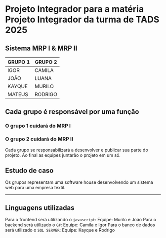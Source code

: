 # Projeto Integrador para a matéria Projeto Integrador da turma de TADS 2025

## Sistema MRP I & MRP II

| GRUPO 1 | GRUPO 2 |
| ------- | ------- |
| IGOR    | CAMILA  |
| JOÃO    | LUANA   |
| KAYQUE  | MURILO  |
| MATEUS  | RODRIGO |

## Cada grupo é responsável por uma função

### O grupo 1 cuidará do MRP I

### O grupo 2 cuidará do MRP II

Cada grupo se responsabilizará a desenvolver e publicar sua parte do projeto. Ao final as equipes juntarão o projeto em um só.

## Estudo de caso

Os grupos representam uma software house desenvolvendo um sistema web para uma empresa textil.

---

## Linguagens utilizadas

Para o frontend será utilizando o `javascript`: Equipe: Murilo e João
Para o backend será utilizado o `C#`: Equipe: Camila e Igor
Para o banco de dados será utilizado o `SQL SERVER`: Equipe: Kayque e Rodrigo
